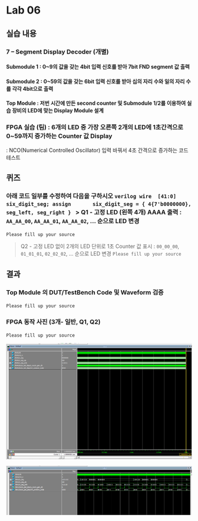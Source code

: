 # Lab 06
## 실습 내용
### **7 – Segment Display Decoder (개별)**

#### **Submodule 1** : 0~9의 값을 갖는 4bit 입력 신호를 받아 7bit FND  segment  값 출력

#### **Submodule 2** : 0~59의 값을 갖는 6bit 입력 신호를 받아 십의 자리 수와 일의 자리 수를 각각 4bit으로 출력

#### **Top Module** : 저번 시간에 만든 second counter  및 Submodule 1/2를 이용하여 실습 장비의 LED에 맞는 Display Module 설계

### FPGA 실습 (팀) : 6개의 LED 중 가장 오른쪽 2개의 LED에 1초간격으로 0~59까지 증가하는 Counter 값 Display
: NCO(Numerical Controlled Oscillator) 입력 바꿔서 4초 간격으로 증가하는 코드 테스트

## 퀴즈 
### 아래 코드 일부를 수정하여 다음을 구하시오 ```verilog wire  [41:0] six_digit_seg; assign       six_digit_seg = { 4{7'b0000000}, seg_left, seg_right } ``` > Q1 - 고정 LED (왼쪽 4개) AAAA 출력 : `AA_AA_00`, `AA_AA_01`, `AA_AA_02`, … 순으로 LED 변경
`Please fill up your source`
> Q2 - 고정 LED 없이 2개의 LED 단위로 1초 Counter 값 표시 : `00_00_00`, `01_01_01`, `02_02_02`, … 순으로 LED 변경
`Please fill up your source`

## 결과 
### **Top Module 의 DUT/TestBench Code 및 Waveform 검증**
`Please fill up your source`

### **FPGA 동작 사진 (3개- 일반, Q1, Q2)**
`Please fill up your source`

![](https://github.com/eunjizz97/LogicDesign/blob/master/practice06/1.PNG)
<!--stackedit_data:
eyJoaXN0b3J5IjpbMTYyNTE5MTUyN119
-->
![](https://github.com/eunjizz97/LogicDesign/blob/master/practice06/%EC%BA%A1%EC%B2%98.PNG)
<!--stackedit_data:
eyJoaXN0b3J5IjpbMTU2OTgzMDU4OV19
-->
